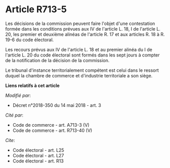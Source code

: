 # Article R713-5

Les décisions de la commission peuvent faire l'objet d'une contestation formée dans les conditions prévues aux IV de
l'article L. 18, I de l'article L. 20, les premier et deuxième alinéas de l'article R. 17 et aux articles R. 18 à R. 19-6 du
code électoral.

Les recours prévus aux IV de l'article L. 18 et au premier alinéa du I de l'article L. 20 du code électoral sont formés dans
les sept jours à compter de la notification de la décision de la commission.

Le tribunal d'instance territorialement compétent est celui dans le ressort duquel la chambre de commerce et d'industrie
territoriale a son siège.

**Liens relatifs à cet article**

_Modifié par_:

  - Décret n°2018-350 du 14 mai 2018 - art. 3

_Cité par_:

  - Code de commerce - art. A713-3 (V)
  - Code de commerce - art. R713-40 (V)

_Cite_:

  - Code électoral - art. L25
  - Code électoral - art. L27
  - Code électoral - art. R13
